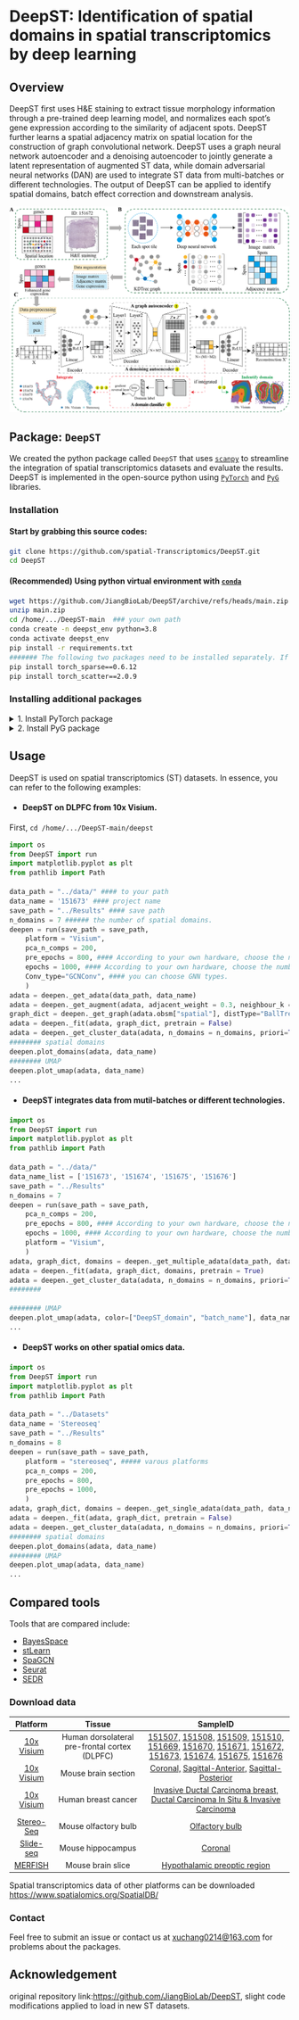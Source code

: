 # DeepST: Identification of spatial domains in spatial transcriptomics by deep learning

## Overview
DeepST first uses H&E staining to extract tissue morphology information through a pre-trained deep learning model, and normalizes each spot’s gene expression according to the similarity of adjacent spots. DeepST further learns a spatial adjacency matrix on spatial location for the construction of graph convolutional network. DeepST uses a graph neural network autoencoder and a denoising autoencoder to jointly generate a latent representation of augmented ST data, while domain adversarial neural networks (DAN) are used to integrate ST data from multi-batches or different technologies. The output of DeepST can be applied to identify spatial domains, batch effect correction and downstream analysis.

![Workflow](./Figure/Workflow.png)

## Package: `DeepST`

We created the python package called `DeepST` that uses [`scanpy`](https://scanpy.readthedocs.io/en/stable/) to streamline the integration of spatial transcriptomics datasets and
evaluate the results. DeepST is implemented in the open-source python using [`PyTorch`](https://pytorch.org/) and [`PyG`](https://github.com/pyg-team/pytorch_geometric) libraries.

### Installation
#### Start by grabbing this source codes:
```bash
git clone https://github.com/spatial-Transcriptomics/DeepST.git
cd DeepST
```

#### (Recommended) Using python virtual environment with [`conda`](https://anaconda.org/)

```bash
wget https://github.com/JiangBioLab/DeepST/archive/refs/heads/main.zip
unzip main.zip
cd /home/.../DeepST-main  ### your own path
conda create -n deepst_env python=3.8
conda activate deepst_env
pip install -r requirements.txt
####### The following two packages need to be installed separately. If unsuccessful, refer to the "Install PyG package".
pip install torch_sparse==0.6.12
pip install torch_scatter==2.0.9
```
### Installing additional packages

<details>
  <summary> 1. Install PyTorch package </summary>
  
  + #### Installation via [Anaconda](https://anaconda.org/pyg/pyg).
```bash
conda install pytorch torchvision torchaudio cudatoolkit=10.2 -c pytorch
```
  + #### Installation via [Pip Wheels](https://pytorch-geometric.readthedocs.io/en/latest/notes/installation.html#installation-via-pip-wheels)
```bash
pip3 install torch torchvision torchaudio
```
</details>

<details>
  <summary> 2. Install PyG package </summary>
           
  + Installation via [Anaconda](https://anaconda.org/pyg/pyg).

You can now install PyG via Anaconda for all major OS/PyTorch/CUDA combinations 🤗 Given that you have [PyTorch >= 1.8.0](https://pytorch.org/get-started/locally/) installed, simply run:
```bash
conda install pyg -c pyg -c conda-forge
```
  + Installation via [Pip Wheels](https://pytorch-geometric.readthedocs.io/en/latest/notes/installation.html#installation-via-pip-wheels)

We have outsourced a lot of functionality of PyG to other packages, which needs to be installed in advance. These packages come with their own CPU and GPU kernel implementations based on the PyTorch C++/CUDA extension interface. We provide pip wheels for these packages for all major OS/PyTorch/CUDA combinations:
```bash
conda install pyg -c pyg -c conda-forge
```
1). Ensure that at least PyTorch 1.4.0 is installed:
```bash
python -c "import torch; print(torch.__version__)"
>>> 1.9.0
```
2). Find the CUDA version PyTorch was installed with:
```bash
python -c "import torch; print(torch.version.cuda)"
>>> 11.1
```
3). Install the relevant packages:
```bash
pip install torch-scatter -f https://data.pyg.org/whl/torch-${TORCH}+${CUDA}.html
pip install torch-sparse -f https://data.pyg.org/whl/torch-${TORCH}+${CUDA}.html
pip install torch-geometric

#### where ${CUDA} and ${TORCH} should be replaced by the specific CUDA version (cpu, cu92, cu101, cu102, cu110, cu111) and PyTorch version (1.4.0, 1.5.0, 1.6.0, 1.7.0, 1.7.1,  1.8.0, 1.8.1, 1.9.0, 1.9.1), respectively. For example, for PyTorch 1.9.0/1.9.1 and CUDA 11.1, type:
pip install torch-scatter -f https://data.pyg.org/whl/torch-1.9.0+cu111.html
pip install torch-sparse -f https://data.pyg.org/whl/torch-1.9.0+cu111.html
pip install torch-geometric

#### For PyTorch 1.8.0/1.8.1 and CUDA 10.2, type:
pip install torch-scatter -f https://data.pyg.org/whl/torch-1.8.0+cu102.html
pip install torch-sparse -f https://data.pyg.org/whl/torch-1.8.0+cu102.html
pip install torch-geometric
```
4). Install additional packages (optional):
To add additional functionality to PyG, such as k-NN and radius graph generation or SplineConv support, run
```bash
pip install torch-cluster -f https://data.pyg.org/whl/torch-${TORCH}+${CUDA}.html
pip install torch-spline-conv -f https://data.pyg.org/whl/torch-${TORCH}+${CUDA}.html
```
</details>

## Usage
DeepST is used on spatial transcriptomics (ST) datasets. In essence, you can refer to the following examples:
+ #### DeepST on DLPFC from 10x Visium.
First, ``` cd /home/.../DeepST-main/deepst ```
```python
import os 
from DeepST import run
import matplotlib.pyplot as plt
from pathlib import Path

data_path = "../data/" #### to your path
data_name = '151673' #### project name
save_path = "../Results" #### save path
n_domains = 7 ###### the number of spatial domains.
deepen = run(save_path = save_path, 
	platform = "Visium",
	pca_n_comps = 200,
	pre_epochs = 800, #### According to your own hardware, choose the number of training
	epochs = 1000, #### According to your own hardware, choose the number of training
	Conv_type="GCNConv", #### you can choose GNN types. 
	)
adata = deepen._get_adata(data_path, data_name)
adata = deepen._get_augment(adata, adjacent_weight = 0.3, neighbour_k = 4,)
graph_dict = deepen._get_graph(adata.obsm["spatial"], distType="BallTree", k=12)
adata = deepen._fit(adata, graph_dict, pretrain = False)
adata = deepen._get_cluster_data(adata, n_domains = n_domains, priori=True) ###### without using prior knowledge, setting priori = False.
######## spatial domains
deepen.plot_domains(adata, data_name)
######## UMAP
deepen.plot_umap(adata, data_name)
...
```
+ #### DeepST integrates data from mutil-batches or different technologies.
```python
import os 
from DeepST import run
import matplotlib.pyplot as plt
from pathlib import Path

data_path = "../data/" 
data_name_list = ['151673', '151674', '151675', '151676']
save_path = "../Results" 
n_domains = 7 
deepen = run(save_path = save_path, 
	pca_n_comps = 200,
	pre_epochs = 800, #### According to your own hardware, choose the number of training
	epochs = 1000, #### According to your own hardware, choose the number of training
	platform = "Visium",
	)
adata, graph_dict, domains = deepen._get_multiple_adata(data_path, data_name_list)
adata = deepen._fit(adata, graph_dict, domains, pretrain = True)
adata = deepen._get_cluster_data(adata, n_domains = n_domains, priori=True)
########

######## UMAP
deepen.plot_umap(adata, color=["DeepST_domain", "batch_name"], data_name_list)
...
```
+ #### DeepST works on other spatial omics data.
```python
import os 
from DeepST import run
import matplotlib.pyplot as plt
from pathlib import Path

data_path = "../Datasets" 
data_name = 'Stereoseq' 
save_path = "../Results"
n_domains = 8 
deepen = run(save_path = save_path, 
	platform = "stereoseq", ##### varous platforms
	pca_n_comps = 200,
	pre_epochs = 800,
	pre_epochs = 1000,
	)
adata, graph_dict, domains = deepen._get_single_adata(data_path, data_name, weights="weights_matrix_nomd") #### Augmentation without using morphological information
adata = deepen._fit(adata, graph_dict, pretrain = False)
adata = deepen._get_cluster_data(adata, n_domains = n_domains, priori=True)
######## spatial domains
deepen.plot_domains(adata, data_name)
######## UMAP
deepen.plot_umap(adata, data_name)
...
```
## Compared tools
Tools that are compared include: 
* [BayesSpace](https://github.com/edward130603/BayesSpace)
* [stLearn](https://github.com/BiomedicalMachineLearning/stLearn)
* [SpaGCN](https://github.com/jianhuupenn/SpaGCN)
* [Seurat](https://satijalab.org/seurat/)
* [SEDR](https://github.com/JinmiaoChenLab/SEDR/)

### Download data
|      Platform      |       Tissue     |    SampleID   |
|:----------------:|:----------------:|:------------:|
| [10x Visium](https://support.10xgenomics.com) | Human dorsolateral pre-frontal cortex (DLPFC) | [151507,](https://spatial-dlpfc.s3.us-east-2.amazonaws.com/h5/151507_filtered_feature_bc_matrix.h5) [151508,](https://spatial-dlpfc.s3.us-east-2.amazonaws.com/h5/151508_filtered_feature_bc_matrix.h5) [151509,](https://spatial-dlpfc.s3.us-east-2.amazonaws.com/h5/151509_filtered_feature_bc_matrix.h5) [151510,](https://spatial-dlpfc.s3.us-east-2.amazonaws.com/h5/151510_filtered_feature_bc_matrix.h5) [151669,](https://spatial-dlpfc.s3.us-east-2.amazonaws.com/h5/151669_filtered_feature_bc_matrix.h5) [151670,](https://spatial-dlpfc.s3.us-east-2.amazonaws.com/h5/151570_filtered_feature_bc_matrix.h5) [151671,](https://spatial-dlpfc.s3.us-east-2.amazonaws.com/h5/151671_filtered_feature_bc_matrix.h5) [151672,](https://spatial-dlpfc.s3.us-east-2.amazonaws.com/h5/151672_filtered_feature_bc_matrix.h5) [151673,](https://spatial-dlpfc.s3.us-east-2.amazonaws.com/h5/151673_filtered_feature_bc_matrix.h5) [151674,](https://spatial-dlpfc.s3.us-east-2.amazonaws.com/h5/151674_filtered_feature_bc_matrix.h5) [151675,](https://spatial-dlpfc.s3.us-east-2.amazonaws.com/h5/151675_filtered_feature_bc_matrix.h5) [151676](https://spatial-dlpfc.s3.us-east-2.amazonaws.com/h5/151676_filtered_feature_bc_matrix.h5)
| [10x Visium](https://support.10xgenomics.com) | Mouse brain section| [Coronal,](https://www.10xgenomics.com/resources/datasets/mouse-kidney-section-coronal-1-standard-1-1-0) [Sagittal-Anterior,](https://www.10xgenomics.com/resources/datasets/mouse-brain-serial-section-1-sagittal-anterior-1-standard-1-1-0) [Sagittal-Posterior](https://www.10xgenomics.com/resources/datasets/mouse-brain-serial-section-1-sagittal-posterior-1-standard-1-1-0)
| [10x Visium](https://support.10xgenomics.com) | Human breast cancer| [Invasive Ductal Carcinoma breast,](https://www.10xgenomics.com/resources/datasets/human-breast-cancer-block-a-section-1-1-standard-1-1-0) [Ductal Carcinoma In Situ & Invasive Carcinoma](https://www.10xgenomics.com/resources/datasets/human-breast-cancer-ductal-carcinoma-in-situ-invasive-carcinoma-ffpe-1-standard-1-3-0) 
| [Stereo-Seq](https://www.biorxiv.org/content/10.1101/2021.01.17.427004v2) | Mouse olfactory bulb| [Olfactory bulb](https://github.com/BGIResearch/stereopy) 
| [Slide-seq](https://www.biorxiv.org/content/10.1101/2021.10.10.463829v1) |  Mouse hippocampus| [Coronal](https://www.spatialomics.org/SpatialDB/download/slideseq_30923225.tar.gz) 
| [MERFISH](https://www.pnas.org/content/116/39/19490) |  Mouse brain slice| [Hypothalamic preoptic region](https://www.spatialomics.org/SpatialDB/download/merfish_30385464.tar.gz) |

Spatial transcriptomics data of other platforms can be downloaded https://www.spatialomics.org/SpatialDB/

### Contact
Feel free to submit an issue or contact us at xuchang0214@163.com for problems about the packages.


## Acknowledgement
original repository link:https://github.com/JiangBioLab/DeepST, slight code modifications applied to load in new ST datasets.